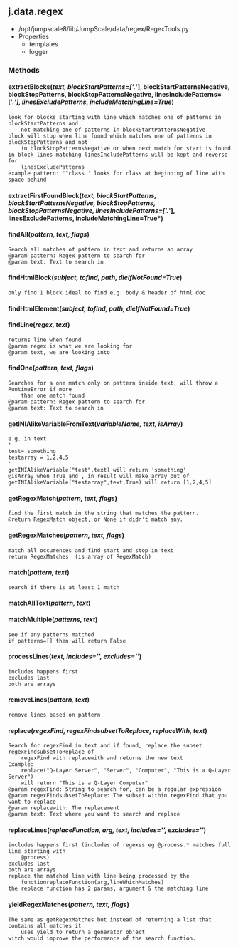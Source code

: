 <!-- toc -->
## j.data.regex

- /opt/jumpscale8/lib/JumpScale/data/regex/RegexTools.py
- Properties
    - templates
    - logger

### Methods

#### extractBlocks(*text, blockStartPatterns=['.*'], blockStartPatternsNegative, blockStopPatterns, blockStopPatternsNegative, linesIncludePatterns=['.*'], linesExcludePatterns, includeMatchingLine=True*) 

```
look for blocks starting with line which matches one of patterns in blockStartPatterns and
    not matching one of patterns in blockStartPatternsNegative
block will stop when line found which matches one of patterns in blockStopPatterns and not
    in blockStopPatternsNegative or when next match for start is found
in block lines matching linesIncludePatterns will be kept and reverse for
    linesExcludePatterns
example pattern: '^class ' looks for class at beginning of line with space behind

```

#### extractFirstFoundBlock(*text, blockStartPatterns, blockStartPatternsNegative, blockStopPatterns, blockStopPatternsNegative, linesIncludePatterns=['.*'], linesExcludePatterns, includeMatchingLine=True*) 

#### findAll(*pattern, text, flags*) 

```
Search all matches of pattern in text and returns an array
@param pattern: Regex pattern to search for
@param text: Text to search in

```

#### findHtmlBlock(*subject, tofind, path, dieIfNotFound=True*) 

```
only find 1 block ideal to find e.g. body & header of html doc

```

#### findHtmlElement(*subject, tofind, path, dieIfNotFound=True*) 

#### findLine(*regex, text*) 

```
returns line when found
@param regex is what we are looking for
@param text, we are looking into

```

#### findOne(*pattern, text, flags*) 

```
Searches for a one match only on pattern inside text, will throw a RuntimeError if more
    than one match found
@param pattern: Regex pattern to search for
@param text: Text to search in

```

#### getINIAlikeVariableFromText(*variableName, text, isArray*) 

```
e.g. in text
'
test= something
testarray = 1,2,4,5
'
getINIAlikeVariable("test",text) will return 'something'
@isArray when True and , in result will make array out of
getINIAlikeVariable("testarray",text,True) will return [1,2,4,5]

```

#### getRegexMatch(*pattern, text, flags*) 

```
find the first match in the string that matches the pattern.
@return RegexMatch object, or None if didn't match any.

```

#### getRegexMatches(*pattern, text, flags*) 

```
match all occurences and find start and stop in text
return RegexMatches  (is array of RegexMatch)

```

#### match(*pattern, text*) 

```
search if there is at least 1 match

```

#### matchAllText(*pattern, text*) 

#### matchMultiple(*patterns, text*) 

```
see if any patterns matched
if patterns=[] then will return False

```

#### processLines(*text, includes='', excludes=''*) 

```
includes happens first
excludes last
both are arrays

```

#### removeLines(*pattern, text*) 

```
remove lines based on pattern

```

#### replace(*regexFind, regexFindsubsetToReplace, replaceWith, text*) 

```
Search for regexFind in text and if found, replace the subset regexFindsubsetToReplace of
    regexFind with replacewith and returns the new text
Example:
    replace("Q-Layer Server", "Server", "Computer", "This is a Q-Layer Server")
    will return "This is a Q-Layer Computer"
@param regexFind: String to search for, can be a regular expression
@param regexFindsubsetToReplace: The subset within regexFind that you want to replace
@param replacewith: The replacement
@param text: Text where you want to search and replace

```

#### replaceLines(*replaceFunction, arg, text, includes='', excludes=''*) 

```
includes happens first (includes of regexes eg @process.* matches full line starting with
    @process)
excludes last
both are arrays
replace the matched line with line being processed by the
    functionreplaceFunction(arg,lineWhichMatches)
the replace function has 2 params, argument & the matching line

```

#### yieldRegexMatches(*pattern, text, flags*) 

```
The same as getRegexMatches but instead of returning a list that contains all matches it
    uses yield to return a generator object
witch would improve the performance of the search function.

```

